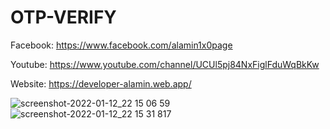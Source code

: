 # OTP-VERIFY

Facebook: https://www.facebook.com/alamin1x0page

Youtube: https://www.youtube.com/channel/UCUl5pj84NxFiglFduWqBkKw

Website: https://developer-alamin.web.app/

![screenshot-2022-01-12_22 15 06 59](https://user-images.githubusercontent.com/97599816/149180045-7953ae21-01c7-4aa2-a832-d9c072ab60fc.png)
![screenshot-2022-01-12_22 15 31 817](https://user-images.githubusercontent.com/97599816/149180060-36dc531a-959f-4d4c-8f12-c72a3f611761.png)
